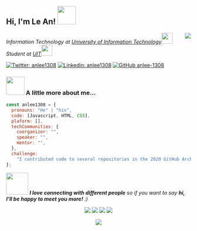 <h2> Hi, I'm Le An! <img src="https://media.giphy.com/media/mGcNjsfWAjY5AEZNw6/giphy.gif" width="50"></h2>
<img align='right' src="https://i.imgur.com/m5Ie4P7.gif">
<p><em>Information Technology at <a href="https://en.uit.edu.vn/" target="_blank">University of Information Technology</a><img src="https://media.giphy.com/media/fYSnHlufseco8Fh93Z/giphy.gif" width="30"></br>Student at <a href="#" target="_blank">UIT</a><img src="https://media.giphy.com/media/WUlplcMpOCEmTGBtBW/giphy.gif" width="30"> 
</em></p>

[![Twitter: anlee1308](https://img.shields.io/twitter/follow/anlee1308?style=social)](https://twitter.com/anlee1308)
[![Linkedin: anlee1308](https://img.shields.io/badge/-anlee1308-blue?style=flat-square&logo=Linkedin&logoColor=white&link=https://www.linkedin.com/in/anlee1308/)](https://www.linkedin.com/in/an-lee1308/)
[![GitHub anlee-1308](https://img.shields.io/github/followers/an-lee1308?label=follow&style=social)](https://github.com/an-lee1308)

### <img src="https://media.giphy.com/media/VgCDAzcKvsR6OM0uWg/giphy.gif" width="50"> A little more about me...

```javascript
const anlee1308 = {
  pronouns: "He" | "his",
  code: [Javascript, HTML, CSS],
  plaform: [],
  techCommunities: {
    coorganizer: "",
    speaker: "",
    mentor: "",
  },
  challenge:
    "I contributed code to several repositories in the 2020 GitHub Archive Program.",
};
```

<img src="https://media.giphy.com/media/LnQjpWaON8nhr21vNW/giphy.gif" width="60"> <em><b>I love connecting with different people</b> so if you want to say <b>hi, I'll be happy to meet you more!</b> :)</em>

<p align="center">
<!-- <a href= "https://blog.codedaokysu.com/" target="_blank"><img src="https://img.icons8.com/material-outlined/26/000000/ball-point-pen.png"/></a> -->
<a href= "https://www.facebook.com/an.lee1308/" target="_blank"><img src="https://img.icons8.com/windows/32/000000/facebook.png"/></a>
<a href= "https://www.linkedin.com/in/anlee1308/" target="_blank"><img src="https://img.icons8.com/material-outlined/30/000000/linkedin.png"/></a>
<a href= "https://www.youtube.com/c/#" target="_blank"><img src="https://img.icons8.com/material-outlined/30/000000/youtube.png"/></a>
<a href= "https://twitter.com/anlee1308" target="_blank"><img src="https://img.icons8.com/material-outlined/30/000000/twitter.png"/></a>
</p>
<p align="center">
    <a href="https://github.com/muskanrani/github-readme-stats">
      <img align="center" src="https://github-readme-stats.vercel.app/api/top-langs/?username=an-lee1308" />
    </a>
</p>
